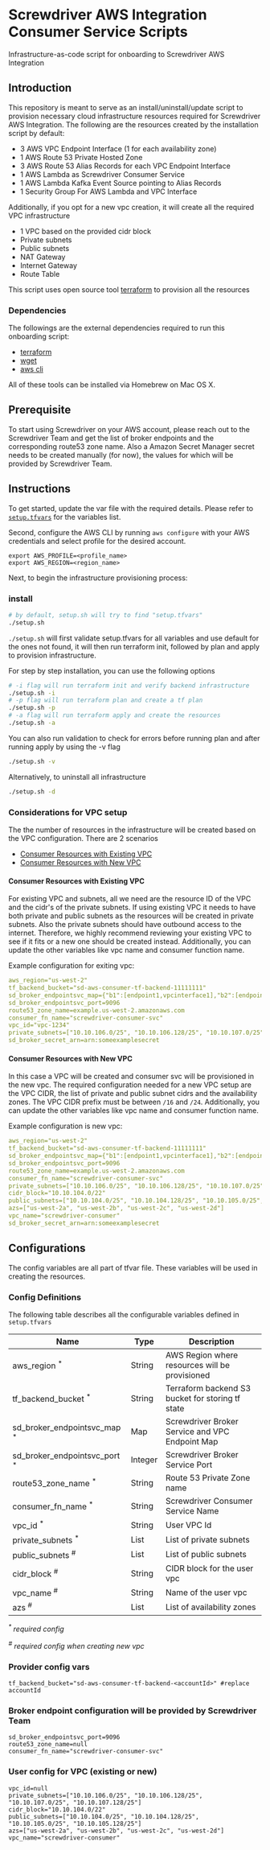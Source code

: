 # Screwdriver AWS Integration Consumer Service Scripts
Infrastructure-as-code script for onboarding to Screwdriver AWS Integration

## Introduction

This repository is meant to serve as an install/uninstall/update script to provision necessary cloud infrastructure resources required for Screwdriver AWS Integration. The following are the resources created by the installation script by default:
- 3 AWS VPC Endpoint Interface (1 for each availability zone)
- 1 AWS Route 53 Private Hosted Zone
- 3 AWS Route 53 Alias Records for each VPC Endpoint Interface
- 1 AWS Lambda as Screwdriver Consumer Service
- 1 AWS Lambda Kafka Event Source pointing to Alias Records
- 1 Security Group For AWS Lambda and VPC Interface

Additionally, if you opt for a new vpc creation, it will create all the required VPC infrastructure
- 1 VPC based on the provided cidr block
- Private subnets
- Public subnets
- NAT Gateway
- Internet Gateway
- Route Table

This script uses open source tool [terraform](https://www.terraform.io/) to provision all the resources

### Dependencies

The followings are the external dependencies required to run this onboarding script:

- [terraform](https://github.com/hashicorp/terraform/releases/latest)
- [wget](https://www.gnu.org/software/wget/)
- [aws cli](https://docs.aws.amazon.com/cli/latest/userguide/install-cliv2.html)

All of these tools can be installed via Homebrew on Mac OS X.

## Prerequisite
To start using Screwdriver on your AWS account, please reach out to the Screwdriver Team and get the list of broker endpoints and the corresponding route53 zone name. Also a Amazon Secret Manager secret needs to be created manually (for now), the values for which will be provided by Screwdriver Team. 

## Instructions

To get started, update the var file with the required details. Please refer to [`setup.tfvars`](./setup.tfvars) for the variables list.

Second, configure the AWS CLI by running `aws configure` with your AWS credentials and select profile for the desired account.
```
export AWS_PROFILE=<profile_name>
export AWS_REGION=<region_name>
```

Next, to begin the infrastructure provisioning process:

### install
```sh
# by default, setup.sh will try to find "setup.tfvars"
./setup.sh 
```

`./setup.sh` will first validate setup.tfvars for all variables and use default for the ones not found, it will then run terraform init, followed by plan and apply to provision infrastructure.

For step by step installation, you can use the following options
```sh
# -i flag will run terraform init and verify backend infrastructure
./setup.sh -i
# -p flag will run terraform plan and create a tf plan
./setup.sh -p
# -a flag will run terraform apply and create the resources
./setup.sh -a
```

You can also run validation to check for errors before running plan and after running apply by using
the -v flag
```sh
./setup.sh -v
```

Alternatively, to uninstall all infrastructure

```sh
./setup.sh -d
```

### Considerations for VPC setup

The the number of resources in the infrastructure will be created based on the VPC configuration. There are 2 scenarios

- [Consumer Resources with Existing VPC](#consumer-svc-with-existing-vpc)
- [Consumer Resources with New VPC](#consumer-svc-with-new-vpc)

#### Consumer Resources with Existing VPC

For existing VPC and subnets, all we need are the resource ID of the VPC and the cidr's of the private subnets. If using existing VPC it needs to have both private and public subnets as the resources will be created in private subnets. Also the private subnets should have outbound access to the internet. Therefore, we highly recommend reviewing your existing VPC to see if it fits or a new one should be created instead. Additionally, you can update the other variables like vpc name and consumer function name.

Example configuration for exiting vpc:
```yaml
aws_region="us-west-2"
tf_backend_bucket="sd-aws-consumer-tf-backend-11111111"
sd_broker_endpointsvc_map={"b1":[endpoint1,vpcinterface1],"b2":[endpoint2,vpcinterface2],"b3":[endpoint3,vpcinterface3]}
sd_broker_endpointsvc_port=9096
route53_zone_name=example.us-west-2.amazonaws.com
consumer_fn_name="screwdriver-consumer-svc"
vpc_id="vpc-1234"
private_subnets=["10.10.106.0/25", "10.10.106.128/25", "10.10.107.0/25", "10.10.107.128/25"]
sd_broker_secret_arn=arn:someexamplesecret
```
#### Consumer Resources with New VPC

In this case a VPC will be created and consumer svc will be provisioned in the new vpc. The required configuration needed for a new VPC setup are the VPC CIDR, the list of private and public subnet cidrs and the availability zones. The VPC CIDR prefix must be between `/16` and `/24`. Additionally, you can update the other variables like vpc name and consumer function name.

Example configuration is new vpc:
```yaml
aws_region="us-west-2"
tf_backend_bucket="sd-aws-consumer-tf-backend-11111111"
sd_broker_endpointsvc_map={"b1":[endpoint1,vpcinterface1],"b2":[endpoint2,vpcinterface2],"b3":[endpoint3,vpcinterface3]}
sd_broker_endpointsvc_port=9096
route53_zone_name=example.us-west-2.amazonaws.com
consumer_fn_name="screwdriver-consumer-svc"
private_subnets=["10.10.106.0/25", "10.10.106.128/25", "10.10.107.0/25", "10.10.107.128/25"]
cidr_block="10.10.104.0/22"
public_subnets=["10.10.104.0/25", "10.10.104.128/25", "10.10.105.0/25", "10.10.105.128/25"]
azs=["us-west-2a", "us-west-2b", "us-west-2c", "us-west-2d"]
vpc_name="screwdriver-consumer"
sd_broker_secret_arn=arn:someexamplesecret
```
## Configurations

The config variables are all part of tfvar file. These variables will be used in creating the resources.


### Config Definitions

The following table describes all the configurable variables defined in `setup.tfvars`

| Name | Type | Description |
| - | - | - |
| aws_region <sup>*</sup> | String | AWS Region where resources will be provisioned |
| tf_backend_bucket <sup>*</sup> | String | Terraform backend S3 bucket for storing tf state |
| sd_broker_endpointsvc_map <sup>*</sup> | Map | Screwdriver Broker Service and VPC Endpoint Map |
| sd_broker_endpointsvc_port <sup>*</sup> | Integer | Screwdriver Broker Service Port |
| route53_zone_name <sup>*</sup> | String | Route 53 Private Zone name  |
| consumer_fn_name <sup>*</sup> | String | Screwdriver Consumer Service Name |
| vpc_id <sup>*</sup> | String | User VPC Id  |
| private_subnets <sup>*</sup> | List | List of private subnets |
| public_subnets <sup>#</sup> | List | List of public subnets |
| cidr_block <sup>#</sup> | String | CIDR block for the user vpc |
| vpc_name <sup>#</sup> | String | Name of the user vpc |
| azs <sup>#</sup> | List | List of availability zones |

<i><sup>*</sup> required config</i>

<i><sup>#</sup> required config when creating new vpc</i>

### Provider config vars
```aws_region="us-west-2"
tf_backend_bucket="sd-aws-consumer-tf-backend-<accountId>" #replace accountId
```
### Broker endpoint configuration will be provided by Screwdriver Team
```sd_broker_endpointsvc_map={"b1":[],"b2":[],"b3" : []}
sd_broker_endpointsvc_port=9096
route53_zone_name=null
consumer_fn_name="screwdriver-consumer-svc"
```
### User config for VPC (existing or new)
```
vpc_id=null
private_subnets=["10.10.106.0/25", "10.10.106.128/25", "10.10.107.0/25", "10.10.107.128/25"]
cidr_block="10.10.104.0/22"
public_subnets=["10.10.104.0/25", "10.10.104.128/25", "10.10.105.0/25", "10.10.105.128/25"]
azs=["us-west-2a", "us-west-2b", "us-west-2c", "us-west-2d"]
vpc_name="screwdriver-consumer"
```
